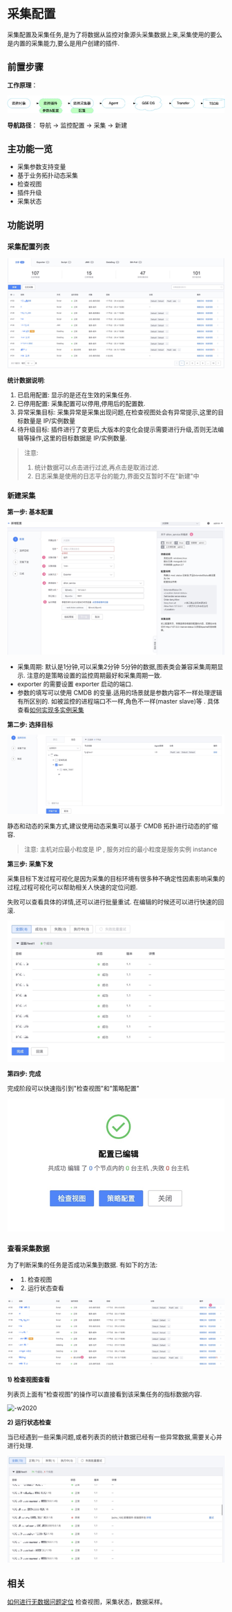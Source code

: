 # 采集配置

采集配置及采集任务,是为了将数据从监控对象源头采集数据上来,采集使用的要么是内置的采集能力,要么是用户创建的插件.

## 前置步骤

**工作原理**：

![-w2020](media/15795742954623.jpg)

**导航路径**： 导航 →  监控配置 →  采集 →  新建

## 主功能一览

* 采集参数支持变量
* 基于业务拓扑动态采集
* 检查视图
* 插件升级
* 采集状态

## 功能说明

### 采集配置列表

![-w2020](media/15795749115730.jpg)

**统计数据说明**:

1. 已启用配置: 显示的是还在生效的采集任务.
2. 已停用配置: 采集配置可以停用,停用后的配置数.
3. 异常采集目标: 采集异常是采集出现问题,在检查视图处会有异常提示,这里的目标数量是 IP/实例数量
4. 待升级目标: 插件进行了变更后,大版本的变化会提示需要进行升级,否则无法编辑等操作,这里的目标数据是 IP/实例数量.

> 注意:
> 1. 统计数据可以点击进行过滤,再点击是取消过滤.
> 2. 日志采集是使用的日志平台的能力,界面交互暂时不在"新建"中

### 新建采集

**第一步: 基本配置**

![-w2020](media/15754470245591.jpg)

* 采集周期: 默认是1分钟,可以采集2分钟 5分钟的数据,图表类会兼容采集周期显示. 注意的是策略设置的监控周期最好和采集周期一致.
* exporter 的需要设置 exporter 启动的端口.
* 参数的填写可以使用 CMDB 的变量.适用的场景就是参数内容不一样处理逻辑有所区别的. 如被监控的进程端口不一样,角色不一样(master slave)等 . 具体查看[如何实现多实例采集](../../guide/multi_instance_monitor.md)

**第二步: 选择目标**

![-w2020](media/15795947218571.jpg)

静态和动态的采集方式,建议使用动态采集可以基于 CMDB 拓扑进行动态的扩缩容.

> 注意: 主机对应最小粒度是 IP , 服务对应的最小粒度是服务实例 instance

**第三步: 采集下发**

采集目标下发过程可视化是因为采集的目标环境有很多种不确定性因素影响采集的过程,过程可视化可以帮助相关人快速的定位问题.

失败可以查看具体的详情,还可以进行批量重试. 在编辑的时候还可以进行快速的回滚.

![-w2020](media/15795951541532.jpg)

**第四步: 完成**

完成阶段可以快速指引到"检查视图"和"策略配置"

![-w2020](media/15795952646927.jpg)

### 查看采集数据

为了判断采集的任务是否成功采集到数据. 有如下的方法:

* 1) 检查视图
* 2) 运行状态查看

![-w2020](media/15795955094428.jpg)

**1) 检查视图查看**

列表页上面有"检查视图"的操作可以直接看到该采集任务的指标数据内容.

![-w2020](media/15795954196515.jpg)

**2) 运行状态检查**

当已经遇到一些采集问题,或者列表页的统计数据已经有一些异常数据,需要关心并进行处理.

![-w2020](media/15795956263451.jpg)

## 相关

[如何进行无数据问题定位](../../guide/nodata_problem.md) 检查视图，采集状态，数据采样。
